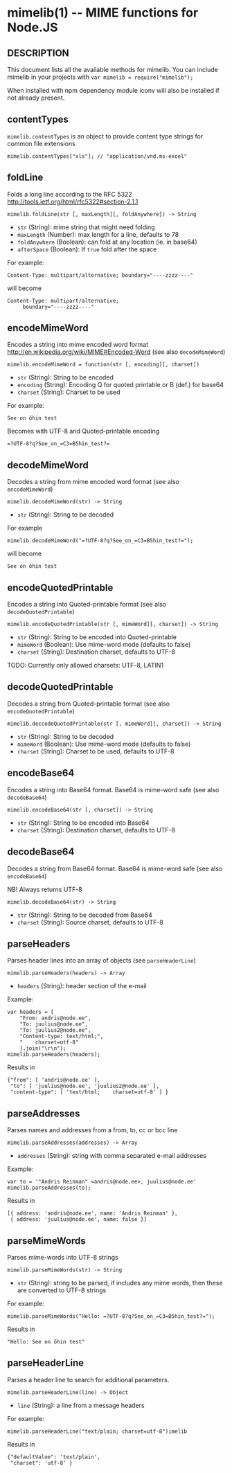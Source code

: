 mimelib(1) -- MIME functions for Node.JS
=============================================

## DESCRIPTION

This document lists all the available methods for mimelib. You can include mimelib
in your projects with `var mimelib = require("mimelib");`

When installed with npm dependency module iconv will also be installed if not already
present.

## contentTypes

`mimelib.contentTypes` is an object to provide content type strings for common
file extensions

    mimelib.contentTypes["xls"]; // "application/vnd.ms-excel"

## foldLine

Folds a long line according to the RFC 5322 <http://tools.ietf.org/html/rfc5322#section-2.1.1>

    mimelib.foldLine(str [, maxLength][, foldAnywhere]) -> String
    
  - `str` (String): mime string that might need folding
  - `maxLength` (Number): max length for a line, defaults to 78
  - `foldAnywhere` (Boolean): can fold at any location (ie. in base64)
  - `afterSpace` (Boolean): If `true` fold after the space
 

For example:

    Content-Type: multipart/alternative; boundary="----zzzz----"

will become

    Content-Type: multipart/alternative;
         boundary="----zzzz----"

## encodeMimeWord

Encodes a string into mime encoded word format <http://en.wikipedia.org/wiki/MIME#Encoded-Word>  (see also `decodeMimeWord`)

    mimelib.encodeMimeWord = function(str [, encoding][, charset])

  - `str` (String): String to be encoded
  - `encoding` (String): Encoding Q for quoted printable or B (def.) for base64
  - `charset` (String): Charset to be used
  
For example:

    See on õhin test

Becomes with UTF-8 and Quoted-printable encoding

    =?UTF-8?q?See_on_=C3=B5hin_test?=
    
## decodeMimeWord

Decodes a string from mime encoded word format (see also `encodeMimeWord`)

    mimelib.decodeMimeWord(str) -> String
    
  - `str` (String): String to be decoded

For example

    mimelib.decodeMimeWord("=?UTF-8?q?See_on_=C3=B5hin_test?=");

will become

    See on õhin test

## encodeQuotedPrintable

Encodes a string into Quoted-printable format (see also `decodeQuotedPrintable`)

    mimelib.encodeQuotedPrintable(str [, mimeWord][, charset]) -> String
    
  - `str` (String): String to be encoded into Quoted-printable
  - `mimeWord` (Boolean): Use mime-word mode (defaults to false)
  - `charset` (String): Destination charset, defaults to UTF-8
 
TODO: Currently only allowed charsets: UTF-8, LATIN1

## decodeQuotedPrintable

Decodes a string from Quoted-printable format  (see also `encodeQuotedPrintable`)

    mimelib.deccodeQuotedPrintable(str [, mimeWord][, charset]) -> String
    
  - `str` (String): String to be decoded
  - `mimeWord` (Boolean): Use mime-word mode (defaults to false)
  - `charset` (String): Charset to be used, defaults to UTF-8
  
## encodeBase64

Encodes a string into Base64 format. Base64 is mime-word safe (see also `decodeBase64`)

    mimelib.encodeBase64(str [, charset]) -> String
    
  - `str` (String): String to be encoded into Base64
  - `charset` (String): Destination charset, defaults to UTF-8

## decodeBase64

Decodes a string from Base64 format. Base64 is mime-word safe (see also `encodeBase64`)

NB! Always returns UTF-8

    mimelib.decodeBase64(str) -> String

  - `str` (String): String to be decoded from Base64
  - `charset` (String): Source charset, defaults to UTF-8
  
## parseHeaders

Parses header lines into an array of objects (see `parseHeaderLine`)

    mimelib.parseHeaders(headers) -> Array
    
  - `headers` (String): header section of the e-mail

Example:

    var headers = [
        "From: andris@node.ee",
        "To: juulius@node.ee",
        "To: juulius2@node.ee",
        "Content-type: text/html;",
        "    charset=utf-8"
        ].join("\r\n");
    mimelib.parseHeaders(headers);

Results in 

    {"from": [ 'andris@node.ee' ],
     "to": [ 'juulius@node.ee', 'juulius2@node.ee' ],
     "content-type": [ 'text/html;    charset=utf-8' ] }

## parseAddresses

Parses names and addresses from a from, to, cc or bcc line

    mimelib.parseAddresses(addresses) -> Array
    
  - `addresses` (String): string with comma separated e-mail addresses  
  
Example:

    var to = '"Andris Reinman" <andris@node.ee>, juulius@node.ee'
    mimelib.parseAddresses(to);
  
Results in

    [{ address: 'andris@node.ee', name: 'Andris Reinman' },
     { address: 'juulius@node.ee', name: false }]

## parseMimeWords

Parses mime-words into UTF-8 strings

    mimelib.parseMimeWords(str) -> String

  - `str` (String): string to be parsed, if includes any mime words, then these are converted to UTF-8 strings
  
  
For example:

    mimelib.parseMimeWords("Hello: =?UTF-8?q?See_on_=C3=B5hin_test?=");

Results in

    "Hello: See on õhin test"
    
## parseHeaderLine

Parses a header line to search for additional parameters.

    mimelib.parseHeaderLine(line) -> Object
    
  - `line` (String): a line from a message headers
  
For example:

    mimelib.parseHeaderLine("text/plain; charset=utf-8")imelib

Results in

    {"defaultValue": 'text/plain',
     "charset": 'utf-8' }
